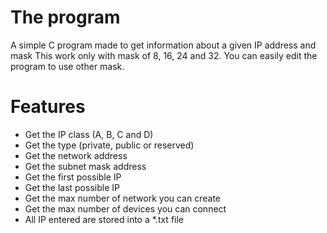 # The program
A simple C program made to get information about a given IP address and mask
This work only with mask of 8, 16, 24 and 32. You can easily edit the program to use other mask.

# Features
- Get the IP class (A, B, C and D)
- Get the type (private, public or reserved)
- Get the network address
- Get the subnet mask address
- Get the first possible IP
- Get the last possible IP
- Get the max number of network you can create
- Get the max number of devices you can connect
- All IP entered are stored into a *.txt file
